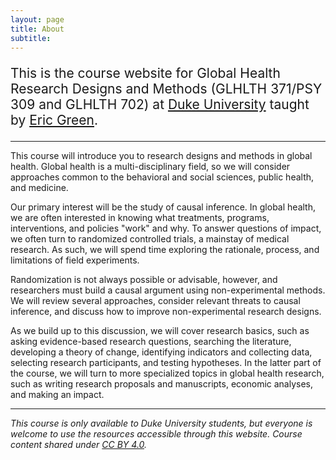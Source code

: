 ```yaml
---
layout: page
title: About 
subtitle: 
---
```


<p style="font-size:150%;">This is the course website for Global Health Research Designs and Methods (GLHLTH 371/PSY 309 and GLHLTH 702) at <a href="http://www.duke.edu">Duke University</a> taught by <a href="https://globalhealth.duke.edu/people/faculty/green-eric">Eric Green</a>.</p>


* * *

This course will introduce you to research designs and methods in global health. Global health is a multi-disciplinary field, so we will consider approaches common to the behavioral and social sciences, public health, and medicine.

Our primary interest will be the study of causal inference. In global health, we are often interested in knowing what treatments, programs, interventions, and policies "work" and why. To answer questions of impact, we often turn to randomized controlled trials, a mainstay of medical research. As such, we will spend time exploring the rationale, process, and limitations of field experiments.

Randomization is not always possible or advisable, however, and researchers must build a causal argument using non-experimental methods. We will review several approaches, consider relevant threats to causal inference, and discuss how to improve non-experimental research designs.

As we build up to this discussion, we will cover research basics, such as asking evidence-based research questions, searching the literature, developing a theory of change, identifying indicators and collecting data, selecting research participants, and testing hypotheses. In the latter part of the course, we will turn to more specialized topics in global health research, such as writing research proposals and manuscripts, economic analyses, and making an impact.

* * * 

*This course is only available to Duke University students, but everyone is welcome to use the resources accessible through this website. Course content shared under [CC BY 4.0](https://creativecommons.org/licenses/by/4.0/).*